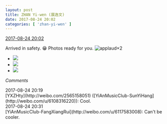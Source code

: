 ```yaml
---
layout: post
title: ZHAN Yi-wen (展逸文)
date: 2017-08-24 20:02
categories: [ 'zhan-yi-wen' ]
---
```


<div class="weibo-info">
  <a href="http://weibo.com/6108090526/FiC2ndZUn">2017-08-24 20:02</a>
</div>

Arrived in safety. :grin: Photos ready for you. ![applaud](http://img.t.sinajs.cn/t4/appstyle/expression/ext/normal/36/gza_org.gif)×2

<!-- more -->

<ul class="weibo-pic-list-1">
  <li class="weibo-pic">
    <a href="http://wx2.sinaimg.cn/mw690/006FmVn8gy1fiv2ef12l4j30k00zkq8a.jpg"><img src="//wx2.sinaimg.cn/thumb150/006FmVn8gy1fiv2ef12l4j30k00zkq8a.jpg" /></a>
  </li>
  <li class="weibo-pic">
    <a href="http://wx3.sinaimg.cn/mw690/006FmVn8gy1fiv2esbdbhj30k00zk154.jpg"><img src="//wx3.sinaimg.cn/thumb150/006FmVn8gy1fiv2esbdbhj30k00zk154.jpg" /></a>
  </li>
  <li class="weibo-pic">
    <a href="http://wx3.sinaimg.cn/mw690/006FmVn8gy1fiv2fa8n04j30qo0zktpc.jpg"><img src="//wx3.sinaimg.cn/thumb150/006FmVn8gy1fiv2fa8n04j30qo0zktpc.jpg" /></a>
  </li>
</ul>

*Comments*

<div class="weibo-info">2017-08-24 20:19</div>
[YXZHty](http://weibo.com/2565158051) ([YiAnMusicClub-SunYiHang](http://weibo.com/u/6108316220)): Cool.

<div class="weibo-info">2017-08-24 20:31</div>
[YiAnMusicClub-FangXiangRui](http://weibo.com/u/6117583008): Can't be cooler.
